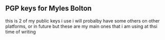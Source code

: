 ## PGP keys for Myles Bolton

this is 2 of my public keys i use i will probalby have some others on other platforms, or in future but these are my main ones that i am using at thsi time of writing
